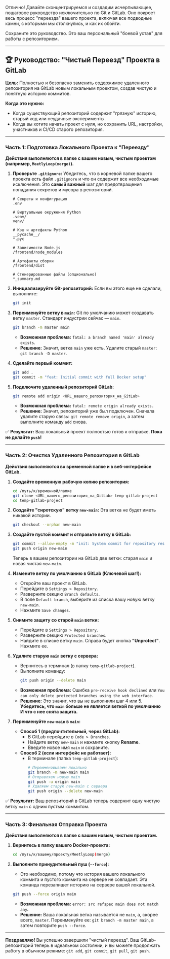 Отлично! Давайте сконцентрируемся и создадим исчерпывающее, пошаговое руководство исключительно по Git и GitLab. Оно покроет весь процесс "переезда" вашего проекта, включая все подводные камни, с которыми мы столкнулись, и как их обойти.

Сохраните это руководство. Это ваш персональный "боевой устав" для работы с репозиторием.

---

## 🏆 Руководство: "Чистый Переезд" Проекта в GitLab

**Цель:** Полностью и безопасно заменить содержимое удаленного репозитория на GitLab новым локальным проектом, создав чистую и понятную историю коммитов.

**Когда это нужно:**
*   Когда существующий репозиторий содержит "грязную" историю, старый код или неудачные эксперименты.
*   Когда вы хотите начать проект с нуля, но сохранить URL, настройки, участников и CI/CD старого репозитория.

---

### Часть 1: Подготовка Локального Проекта к "Переезду"

**Действия выполняются в папке с вашим новым, чистым проектом (например, `MeetlyLoop(merge)`).**

1.  **Проверьте `.gitignore`:** Убедитесь, что в корневой папке вашего проекта есть файл `.gitignore` и что он содержит все необходимые исключения. Это **самый важный** шаг для предотвращения попадания секретов и мусора в репозиторий.
    ```gitignore
    # Секреты и конфигурация
    .env
    
    # Виртуальные окружения Python
    .venv/
    venv/

    # Кэш и артефакты Python
    __pycache__/
    *.pyc

    # Зависимости Node.js
    /frontend/node_modules
    
    # Артефакты сборки
    /frontend/dist

    # Сгенерированные файлы (опционально)
    *_summary.md
    ```

2.  **Инициализируйте Git-репозиторий:** Если вы этого еще не сделали, выполните:
    ```bash
    git init
    ```

3.  **Переименуйте ветку в `main`:** Git по умолчанию может создавать ветку `master`. Стандарт индустрии сейчас — `main`.
    ```bash
    git branch -m master main
    ```
    *   **Возможная проблема:** `fatal: a branch named 'main' already exists`.
    *   **Решение:** Значит, ветка `main` уже есть. Удалите старый `master`: `git branch -D master`.

4.  **Сделайте первый коммит:**
    ```bash
    git add .
    git commit -m "feat: Initial commit with full Docker setup"
    ```

5.  **Подключите удаленный репозиторий GitLab:**
    ```bash
    git remote add origin <URL_вашего_репозитория_на_GitLab>
    ```
    *   **Возможная проблема:** `fatal: remote origin already exists.`
    *   **Решение:** Значит, репозиторий уже был подключен. Сначала удалите старую связь: `git remote remove origin`, а затем выполните команду `add` снова.

✅ **Результат:** Ваш локальный проект полностью готов к отправке. **Пока не делайте `push`!**

---

### Часть 2: Очистка Удаленного Репозитория в GitLab

**Действия выполняются во временной папке и в веб-интерфейсе GitLab.**

1.  **Создайте временную рабочую копию репозитория:**
    ```bash
    cd /путь/к/временной/папке
    git clone <URL_вашего_репозитория_на_GitLab> temp-gitlab-project
    cd temp-gitlab-project
    ```

2.  **Создайте "сиротскую" ветку `new-main`:** Эта ветка не будет иметь никакой истории.
    ```bash
    git checkout --orphan new-main
    ```

3.  **Создайте пустой коммит и отправьте ветку в GitLab:**
    ```bash
    git commit --allow-empty -m "init: System commit for repository reset"
    git push origin new-main
    ```
    Теперь в вашем репозитории на GitLab две ветки: старая `main` и новая чистая `new-main`.

4.  **Измените ветку по умолчанию в GitLab (Ключевой шаг!):**
    *   Откройте ваш проект в GitLab.
    *   Перейдите в `Settings > Repository`.
    *   Разверните секцию `Branch defaults`.
    *   В поле `Default branch`, выберите из списка вашу новую ветку `new-main`.
    *   Нажмите `Save changes`.

5.  **Снимите защиту со старой `main` ветки:**
    *   Перейдите в `Settings > Repository`.
    *   Разверните секцию `Protected branches`.
    *   Найдите в списке ветку `main`. Справа будет кнопка **"Unprotect"**. Нажмите ее.

6.  **Удалите старую `main` ветку с сервера:**
    *   Вернитесь в терминал (в папку `temp-gitlab-project`).
    *   Выполните команду:
        ```bash
        git push origin --delete main
        ```
    *   **Возможная проблема:** Ошибка `pre-receive hook declined` или `You can only delete protected branches using the web interface`.
    *   **Решение:** Это значит, что вы не выполнили шаг 4 или 5. **Убедитесь, что `main` больше не является веткой по умолчанию И что с нее снята защита.**

7.  **Переименуйте `new-main` в `main`:**
    *   **Способ 1 (предпочтительный, через GitLab):**
        *   В GitLab перейдите в `Code > Branches`.
        *   Найдите ветку `new-main` и нажмите кнопку **Rename**.
        *   Введите новое имя `main` и сохраните.
    *   **Способ 2 (если интерфейс не работает):**
        *   В терминале (папка `temp-gitlab-project`):
            ```bash
            # Переименовываем локально
            git branch -m new-main main
            # Отправляем новую main
            git push -u origin main
            # Удаляем старую new-main с сервера
            git push origin --delete new-main
            ```

✅ **Результат:** Ваш репозиторий в GitLab теперь содержит одну чистую ветку `main` с одним пустым коммитом.

---

### Часть 3: Финальная Отправка Проекта

**Действия выполняются в папке с вашим новым, чистым проектом.**

1.  **Вернитесь в папку вашего Docker-проекта:**
    ```bash
    cd /путь/к/вашему/проекту/MeetlyLoop(merge)
    ```

2.  **Выполните принудительный пуш (`--force`):**
    *   Это необходимо, потому что история вашего локального коммита и пустого коммита на сервере не совпадает. Эта команда перезапишет историю на сервере вашей локальной.
    ```bash
    git push --force origin main
    ```
    *   **Возможная проблема:** `error: src refspec main does not match any`.
    *   **Решение:** Ваша локальная ветка называется не `main`, а, скорее всего, `master`. Переименуйте ее: `git branch -m master main`, а затем повторите `push --force`.

---

**Поздравляю!** Вы успешно завершили "чистый переезд". Ваш GitLab-репозиторий теперь в идеальном состоянии, и вы можете продолжать работу в обычном режиме: `git add`, `git commit`, `git pull`, `git push`.